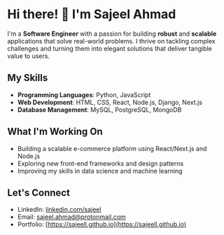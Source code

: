# Hi there! 👋 I'm Sajeel Ahmad

I'm a **Software Engineer** with a passion for building **robust** and **scalable** applications that solve real-world problems. I thrive on tackling complex challenges and turning them into elegant solutions that deliver tangible value to users.

## My Skills

- **Programming Languages**: Python, JavaScript
- **Web Development**: HTML, CSS, React, Node.js, Django, Next.js
- **Database Management**: MySQL, PostgreSQL, MongoDB

## What I'm Working On

- Building a scalable e-commerce platform using React/Next.js and Node.js
- Exploring new front-end frameworks and design patterns
- Improving my skills in data science and machine learning

## Let's Connect

- LinkedIn: [linkedin.com/sajeel](https://www.linkedin.com/in/sajeel-ahmad-hassan-072561182/)
- Email: [sajeel.ahmad@protonmail.com](mailto:sajeel.ahmad@protonmail.com)
- Portfolio: [https://sajeell.github.io](https://sajeell.github.io)
